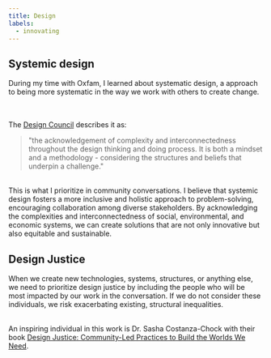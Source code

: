 ```yaml
---
title: Design 
labels: 
  - innovating
---
```


<h2>Systemic design</h2>

<p>During my time with Oxfam, I learned about systematic design, a approach to being more systematic in the way we work with others to create change.

<br><br>
  The <a href="https://www.designcouncil.org.uk/our-resources/systemic-design-framework/">Design Council</a> describes it as:

  >"the acknowledgement of complexity and interconnectedness throughout the design thinking and doing process. It is both a mindset and a methodology - considering the structures and beliefs that underpin a challenge." 


<br>
This is what I prioritize in community conversations. I believe that systemic design fosters a more inclusive and holistic approach to problem-solving, encouraging collaboration among diverse stakeholders. By acknowledging the complexities and interconnectedness of social, environmental, and economic systems, we can create solutions that are not only innovative but also equitable and sustainable.

<h2>Design Justice</h2>

  When we create new technologies, systems, structures, or anything else, we need to prioritize design justice by including the people who will be most impacted by our work in the conversation. If we do not consider these individuals, we risk exacerbating existing, structural inequalities. 
  <br><br> 

  An inspiring individual in this work is Dr. Sasha Costanza-Chock with their book <a href="https://designjustice.mitpress.mit.edu/">Design Justice: Community-Led Practices to Build the Worlds We Need</a>.